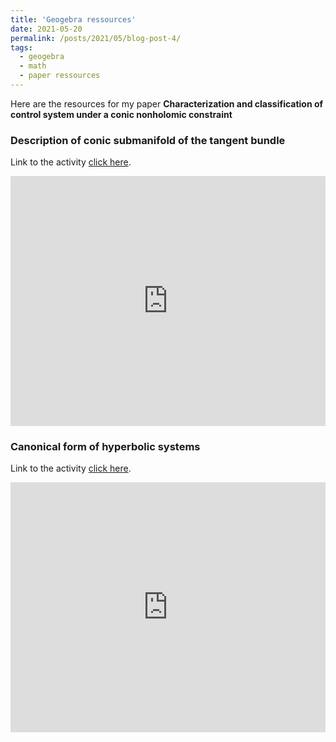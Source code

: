 ```yaml
---
title: 'Geogebra ressources'
date: 2021-05-20
permalink: /posts/2021/05/blog-post-4/
tags:
  - geogebra
  - math
  - paper ressources
---
```


Here are the resources for my paper **Characterization and classification of control system under a conic nonholomic constraint**

### Description of conic submanifold of the tangent bundle

Link to the activity [click here](https://www.geogebra.org/m/kha6vvmp).

<iframe scrolling="no" title="Parametrization of conic section" src="https://www.geogebra.org/material/iframe/id/f64yscqg/width/1901/height/884/border/888888/sfsb/true/smb/false/stb/false/stbh/false/ai/false/asb/false/sri/true/rc/false/ld/false/sdz/false/ctl/false" height="400" style="border:0px; width:100%;"> </iframe>

### Canonical form of hyperbolic systems

Link to the activity [click here](https://www.geogebra.org/m/qs4bdxgu).

<iframe scrolling="no" title="Canonical form for hyperbolic systems" src="https://www.geogebra.org/material/iframe/id/qs4bdxgu/width/1920/height/950/border/888888/sfsb/true/smb/false/stb/false/stbh/false/ai/false/asb/false/sri/true/rc/false/ld/false/sdz/false/ctl/false" height="400" style="border:0px; width:100%;"> </iframe>
